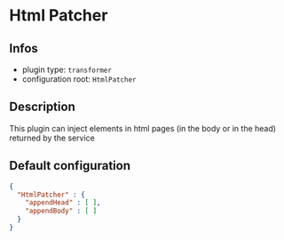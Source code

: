 
# Html Patcher

## Infos

* plugin type: `transformer`
* configuration root: `HtmlPatcher`

## Description

This plugin can inject elements in html pages (in the body or in the head) returned by the service



## Default configuration

```json
{
  "HtmlPatcher" : {
    "appendHead" : [ ],
    "appendBody" : [ ]
  }
}
```





